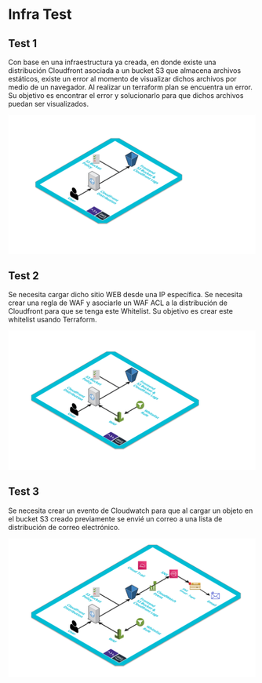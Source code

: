 # Infra Test

## Test 1

Con base en una infraestructura ya creada, en donde existe una distribución Cloudfront asociada a un bucket S3 que almacena archivos estáticos, existe un error al momento de visualizar dichos archivos por medio de un navegador. Al realizar un terraform plan se encuentra un error. Su objetivo es encontrar el error y solucionarlo para que dichos archivos puedan ser visualizados.

![](./images/design1.png)

## Test 2

Se necesita cargar dicho sitio WEB desde una IP específica. Se necesita crear una regla de WAF y asociarle un WAF ACL a la distribución de Cloudfront para que se tenga este Whitelist. Su objetivo es crear este whitelist usando Terraform.

![](./images/design2.png)

## Test 3

Se necesita crear un evento de Cloudwatch para que al cargar un objeto en el bucket S3 creado previamente se envié un correo a una lista de distribución de correo electrónico.

![](./images/design3.png)

